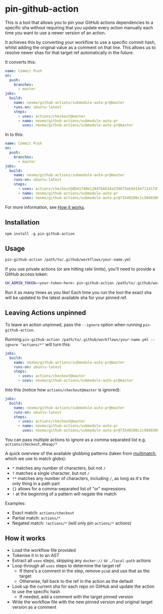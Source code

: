 # pin-github-action

This is a tool that allows you to pin your GitHub actions dependencies to a
specific sha without requiring that you update every action manually each time
you want to use a newer version of an action.

It achieves this by converting your workflow to use a specific commit hash,
whilst adding the original value as a comment on that line. This allows us to
resolve newer shas for that target ref automatically in the future.

It converts this:

```yaml
name: Commit Push
on:
  push:
    branches:
      - master
jobs:
  build:
    name: nexmo/github-actions/submodule-auto-pr@master
    runs-on: ubuntu-latest
    steps:
      - uses: actions/checkout@master
      - name: nexmo/github-actions/submodule-auto-pr
        uses: nexmo/github-actions/submodule-auto-pr@master
```

In to this:

```yaml
name: Commit Push
on:
  push:
    branches:
      - master
jobs:
  build:
    name: nexmo/github-actions/submodule-auto-pr@master
    runs-on: ubuntu-latest
    steps:
      - uses: actions/checkout@db41740e12847bb616a339b75eb9414e711417df # pin@master
      - name: nexmo/github-actions/submodule-auto-pr
        uses: nexmo/github-actions/submodule-auto-pr@73549280c1c566830040d9a01fe9050dae6a3036 # pin@master
```

For more information, see [How it works](#how-it-works).

## Installation

```
npm install -g pin-github-action
```

## Usage

```bash
pin-github-action /path/to/.github/workflows/your-name.yml
```

If you use private actions (or are hitting rate limits), you'll need to provide
a GitHub access token:

```bash
GH_ADMIN_TOKEN=<your-token-here> pin-github-action /path/to/.github/workflows/your-name.yml
```

Run it as many times as you like! Each time you run the tool the exact sha will
be updated to the latest available sha for your pinned ref.

## Leaving Actions unpinned

To leave an action unpinned, pass the `--ignore` option when running `pin-github-action`.

Running `pin-github-action /path/to/.github/workflows/your-name.yml --ignore "actions/*"` will turn this:

```yaml
jobs:
  build:
    name: nexmo/github-actions/submodule-auto-pr@master
    runs-on: ubuntu-latest
    steps:
      - uses: actions/checkout@master
      - uses: nexmo/github-actions/submodule-auto-pr@master
```

Into this (notice how `actions/checkout@master` is ignored):

```yaml
jobs:
  build:
    name: nexmo/github-actions/submodule-auto-pr@master
    runs-on: ubuntu-latest
    steps:
      - uses: actions/checkout@master
      - name: nexmo/github-actions/submodule-auto-pr
        uses: nexmo/github-actions/submodule-auto-pr@73549280c1c566830040d9a01fe9050dae6a3036 # pin@master
```

You can pass multiple actions to ignore as a comma separated list e.g. `actions/checkout,mheap/*`

A quick overview of the available globbing patterns (taken from [multimatch](https://github.com/sindresorhus/multimatch), which we use to match globs):

- `*` matches any number of characters, but not `/`
- `?` matches a single character, but not `/`
- `**` matches any number of characters, including `/`, as long as it's the only thing in a path part
- `{}` allows for a comma-separated list of "or" expressions
- `!` at the beginning of a pattern will negate the match

Examples:

- Exact match: `actions/checkout`
- Partial match: `actions/*`
- Negated match: `!actions/*` (will only pin `actions/*` actions)

## How it works

- Load the workflow file provided
- Tokenise it in to an AST
- Extract all `uses` steps, skipping any `docker://` or `./local-path` actions
- Loop through all `uses` steps to determine the target ref
  - If there's a comment in the step, remove `pin@` and use that as the target
  - Otherwise, fall back to the ref in the action as the default
- Look up the current sha for each repo on GitHub and update the action to use the specific hash
  - If needed, add a comment with the target pinned version
- Write the workflow file with the new pinned version and original target version as a comment

```

```
